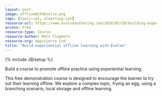 ```yaml
---
layout: post
image: offlineWithEvolve.png
tags: [tools-cat, elearning-cat]
resource-url: https://www.evolveauthoring.com/2018/02/28/building-experiential-e-learning-using-evolve-authoring/
access: Free
resource-type: Course
resource-author: Matt Cleghorn
resource-org: Appitierre Ltd
title: "Build experiential offline learning with Evolve"
---
```

{% include JB/setup %}

Build a course to promote offline practice using experiential learning.

This free demonstration course is designed to encourage the learner to try out their learning offline. We explore a complex topic, frying an egg, using a branching scenario, local storage and offline learning.
